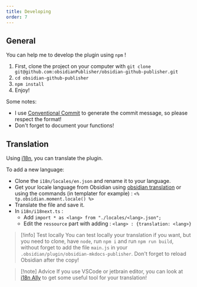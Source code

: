 ```yaml
---
title: Developing
order: 7
---
```


## General

You can help me to develop the plugin using `npm` !

1. First, clone the project on your computer with `git clone git@github.com:obsidianPublisher/obsidian-github-publisher.git`
2. `cd obsidian-github-publisher`
3. `npm install`
4. Enjoy!

Some notes:

- I use [Conventional Commit](https://www.conventionalcommits.org/en/v1.0.0/) to generate the commit message, so please respect the format! 
- Don't forget to document your functions!

## Translation

Using [i18n](https://www.i18next.com/), you can translate the plugin.

To add a new language:

- Clone the `i18n/locales/en.json` and rename it to your language.
- Get your locale language from Obsidian using [obsidian translation](https://github.com/obsidianmd/obsidian-translations) or using the commands (in templater for example) : `<% tp.obsidian.moment.locale() %>`
- Translate the file and save it.
- In `i18n/i18next.ts` :
    - Add `import * as <lang> from "./locales/<lang>.json";`
    - Edit the `ressource` part with adding : `<lang> : {translation: <lang>}`

>[!info] Test locally 
> You can test locally your translation if you want, but you need to clone, have `node`, run `npm i` and run `npm run build`, without forget to add the file `main.js` in your `.obsidian/plugin/obsidian-mkdocs-publisher`. Don't forget to reload Obsidian after the copy!

> [!note] Advice
> If you use VSCode or jetbrain editor, you can look at [i18n Ally](https://i18nally.org) to get some useful tool for your translation!